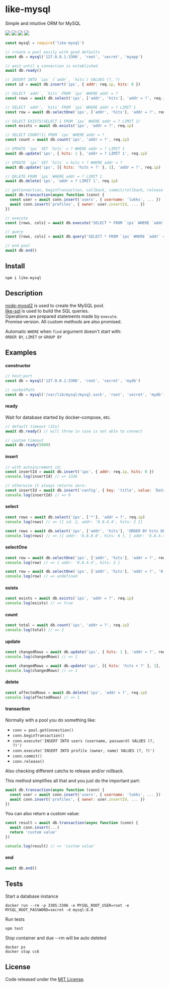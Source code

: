 # like-mysql

Simple and intuitive ORM for MySQL

![](https://img.shields.io/npm/v/like-mysql.svg) ![](https://img.shields.io/npm/dt/like-mysql.svg) ![](https://img.shields.io/badge/tested_with-tape-e683ff.svg) ![](https://img.shields.io/github/license/LuKks/like-mysql.svg)

```javascript
const mysql = require('like-mysql')

// create a pool easily with good defaults
const db = mysql('127.0.0.1:3306', 'root', 'secret', 'myapp')

// wait until a connection is established
await db.ready()

// INSERT INTO `ips` (`addr`, `hits`) VALUES (?, ?)
const id = await db.insert('ips', { addr: req.ip, hits: 0 })

// SELECT `addr`, `hits` FROM `ips` WHERE addr = ?
const rows = await db.select('ips', ['addr', 'hits'], 'addr = ?', req.ip)

// SELECT `addr`, `hits` FROM `ips` WHERE addr = ? LIMIT 1
const row = await db.selectOne('ips', ['addr', 'hits'], 'addr = ?', req.ip)

// SELECT EXISTS(SELECT 1 FROM `ips` WHERE addr = ? LIMIT 1)
const exists = await db.exists('ips', 'addr = ?', req.ip)

// SELECT COUNT(1) FROM `ips` WHERE addr = ?
const count = await db.count('ips', 'addr = ?', req.ip)

// UPDATE `ips` SET `hits` = ? WHERE addr = ? LIMIT 1
await db.update('ips', { hits: 1 }, 'addr = ? LIMIT 1', req.ip)

// UPDATE `ips` SET `hits` = hits + ? WHERE addr = ?
await db.update('ips', [{ hits: 'hits + ?' }, 1], 'addr = ?', req.ip)

// DELETE FROM `ips` WHERE addr = ? LIMIT 1
await db.delete('ips', 'addr = ? LIMIT 1', req.ip)

// getConnection, beginTransaction, callback, commit/rollback, release
await db.transaction(async function (conn) {
  const user = await conn.insert('users', { username: 'lukks', ... })
  await conn.insert('profiles', { owner: user.insertId, ... })
})

// execute
const [rows, cols] = await db.execute('SELECT * FROM `ips` WHERE `addr` = ?', [req.ip])

// query
const [rows, cols] = await db.query('SELECT * FROM `ips` WHERE `addr` = "8.8.8.8"')

// end pool
await db.end()
```

## Install
```
npm i like-mysql
```

## Description
[node-mysql2](https://github.com/sidorares/node-mysql2) is used to create the MySQL pool.\
[like-sql](https://github.com/lukks/like-sql) is used to build the SQL queries.\
Operations are prepared statements made by `execute`.\
Promise version. All custom methods are also promised.

Automatic `WHERE` when `find` argument doesn't start with:\
`ORDER BY`, `LIMIT` or `GROUP BY`

## Examples
#### constructor
```javascript
// host:port
const db = mysql('127.0.0.1:3306', 'root', 'secret', 'mydb')

// socketPath
const db = mysql('/var/lib/mysql/mysql.sock', 'root', 'secret', 'mydb')
```

#### ready
Wait for database started by docker-compose, etc.
```javascript
// default timeout (15s)
await db.ready() // will throw in case is not able to connect

// custom timeout
await db.ready(5000)
```

#### insert
```javascript
// with autoincrement id:
const insertId = await db.insert('ips', { addr: req.ip, hits: 0 })
console.log(insertId) // => 1336

// otherwise it always returns zero:
const insertId = await db.insert('config', { key: 'title', value: 'Database' })
console.log(insertId) // => 0
```

#### select
```javascript
const rows = await db.select('ips', ['*'], 'addr = ?', req.ip)
console.log(rows) // => [{ id: 2, addr: '8.8.4.4', hits: 2 }]

const rows = await db.select('ips', ['addr', 'hits'], 'ORDER BY hits DESC')
console.log(rows) // => [{ addr: '8.8.8.8', hits: 6 }, { addr: '8.8.4.4', hits: 2 }, ...]
```

#### selectOne
```javascript
const row = await db.selectOne('ips', ['addr', 'hits'], 'addr = ?', req.ip)
console.log(row) // => { addr: '8.8.4.4', hits: 2 }

const row = await db.selectOne('ips', ['addr', 'hits'], 'addr = ?', '0.0.0.0')
console.log(row) // => undefined
```

#### exists
```javascript
const exists = await db.exists('ips', 'addr = ?', req.ip)
console.log(exists) // => true
```

#### count
```javascript
const total = await db.count('ips', 'addr = ?', req.ip)
console.log(total) // => 2
```

#### update
```javascript
const changedRows = await db.update('ips', { hits: 1 }, 'addr = ?', req.ip)
console.log(changedRows) // => 1

const changedRows = await db.update('ips', [{ hits: 'hits + ?' }, 1], 'addr = ?', req.ip)
console.log(changedRows) // => 1
```

#### delete
```javascript
const affectedRows = await db.delete('ips', 'addr = ?', req.ip)
console.log(affectedRows) // => 1
```

#### transaction
Normally with a pool you do something like:
- `conn = pool.getConnection()`
- `conn.beginTransaction()`
- `conn.execute('INSERT INTO users (username, password) VALUES (?, ?)')`
- `conn.execute('INSERT INTO profile (owner, name) VALUES (?, ?)')`
- `conn.commit()`
- `conn.release()`

Also checking different catchs to release and/or rollback.

This method simplifies all that and you just do the important part:
```javascript
await db.transaction(async function (conn) {
  const user = await conn.insert('users', { username: 'lukks', ... })
  await conn.insert('profiles', { owner: user.insertId, ... })
})
```

You can also return a custom value:
```javascript
const result = await db.transaction(async function (conn) {
  await conn.insert(...)
  return 'custom value'
})

console.log(result) // => 'custom value'
```

#### end
```javascript
await db.end()
```

## Tests
Start a database instance
```
docker run --rm -p 3305:3306 -e MYSQL_ROOT_USER=root -e MYSQL_ROOT_PASSWORD=secret -d mysql:8.0
```

Run tests
```
npm test
```

Stop container and due --rm will be auto deleted
```
docker ps
docker stop cc6
```

## License
Code released under the [MIT License](https://github.com/LuKks/like-mysql/blob/master/LICENSE).
